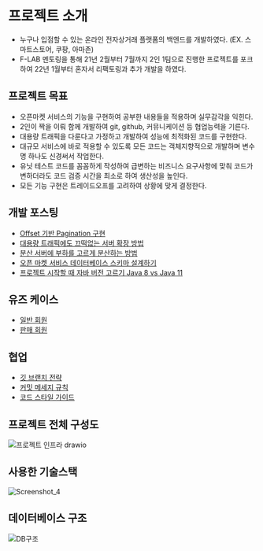 # 프로젝트 소개
* 누구나 입점할 수 있는 온라인 전자상거래 플랫폼의 백엔드를 개발하였다. (EX. 스마트스토어, 쿠팡, 아마존)
* F-LAB 멘토링을 통해 21년 2월부터 7월까지 2인 1팀으로 진행한 프로젝트를 포크하여 22년 1월부터 혼자서 리팩토링과 추가 개발을 하였다.

## 프로젝트 목표
* 오픈마켓 서비스의 기능을 구현하여 공부한 내용들을 적용하며 실무감각을 익힌다.
* 2인이 짝을 이뤄 함께 개발하여 git, github, 커뮤니케이션 등 협업능력을 기른다.
* 대용량 트래픽을 다룬다고 가정하고 개발하여 성능에 최적화된 코드를 구현한다.
* 대규모 서비스에 바로 적용할 수 있도록 모든 코드는 객체지향적으로 개발하며 변수명 하나도 신경써서 작업한다.
* 유닛 테스트 코드를 꼼꼼하게 작성하여 급변하는 비즈니스 요구사항에 맞춰 코드가 변하더라도 코드 검증 시간을 최소로 하여 생산성을 높인다.
* 모든 기능 구현은 트레이드오프를 고려하여 상황에 맞게 결정한다.

## 개발 포스팅
* [Offset 기반 Pagination 구현](https://betterdev.tistory.com/17)
* [대용량 트래픽에도 끄떡없는 서버 확장 방법](https://betterdev.tistory.com/6)
* [분산 서버에 부하를 고르게 분산하는 방법](https://betterdev.tistory.com/7)
* [오픈 마켓 서비스 데이터베이스 스키마 설계하기](https://betterdev.tistory.com/14)
* [프로젝트 시작할 때 자바 버전 고르기 Java 8 vs Java 11](https://betterdev.tistory.com/16)


## 유즈 케이스
* [일반 회원](https://github.com/sunho-lee/OnlineMarketplaceService/wiki/%EC%9C%A0%EC%A6%88-%EC%BC%80%EC%9D%B4%EC%8A%A4#%EC%9D%BC%EB%B0%98-%ED%9A%8C%EC%9B%90)
* [판매 회원](https://github.com/sunho-lee/OnlineMarketplaceService/wiki/%EC%9C%A0%EC%A6%88-%EC%BC%80%EC%9D%B4%EC%8A%A4#%ED%8C%90%EB%A7%A4-%ED%9A%8C%EC%9B%90)

## 협업
* [깃 브랜치 전략](https://github.com/sunho-lee/OnlineMarketplaceService/wiki/git-branch-%EC%A0%84%EB%9E%B5)
* [커밋 메세지 규칙](https://github.com/sunho-lee/OnlineMarketplaceService/wiki/%EC%BB%A4%EB%B0%8B-%EB%A9%94%EC%84%B8%EC%A7%80-%EA%B7%9C%EC%B9%99)
* [코드 스타일 가이드](https://github.com/sunho-lee/OnlineMarketplaceService/wiki/%EC%BD%94%EB%93%9C-%EC%8A%A4%ED%83%80%EC%9D%BC-%EA%B0%80%EC%9D%B4%EB%93%9C)

## 프로젝트 전체 구성도
![프로젝트 인프라 drawio](https://user-images.githubusercontent.com/27765412/137734655-6fb67fe0-aa8d-48d5-a8d4-7132f74bd990.png)

## 사용한 기술스택
![Screenshot_4](https://user-images.githubusercontent.com/37571052/135284312-3848d02f-9101-4020-96e7-c2a33945cfab.png)

## 데이터베이스 구조
![DB구조](https://user-images.githubusercontent.com/27765412/148717482-0a05cd9b-a97b-45fb-b7ad-ca95db4b5969.JPG)
